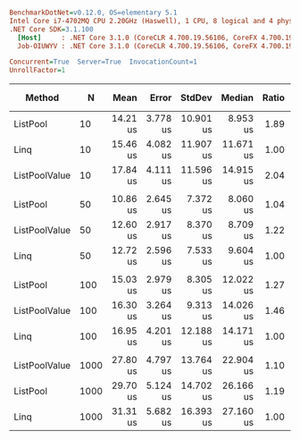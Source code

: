 ``` ini

BenchmarkDotNet=v0.12.0, OS=elementary 5.1
Intel Core i7-4702MQ CPU 2.20GHz (Haswell), 1 CPU, 8 logical and 4 physical cores
.NET Core SDK=3.1.100
  [Host]     : .NET Core 3.1.0 (CoreCLR 4.700.19.56106, CoreFX 4.700.19.56202), X64 RyuJIT
  Job-OIUWYV : .NET Core 3.1.0 (CoreCLR 4.700.19.56106, CoreFX 4.700.19.56202), X64 RyuJIT

Concurrent=True  Server=True  InvocationCount=1  
UnrollFactor=1  

```
|        Method |    N |     Mean |    Error |    StdDev |    Median | Ratio | RatioSD | Rank | Gen 0 | Gen 1 | Gen 2 | Allocated |
|-------------- |----- |---------:|---------:|----------:|----------:|------:|--------:|-----:|------:|------:|------:|----------:|
|      ListPool |   10 | 14.21 us | 3.778 us | 10.901 us |  8.953 us |  1.89 |    2.60 |    1 |     - |     - |     - |      88 B |
|          Linq |   10 | 15.46 us | 4.082 us | 11.907 us | 11.671 us |  1.00 |    0.00 |    1 |     - |     - |     - |     248 B |
| ListPoolValue |   10 | 17.84 us | 4.111 us | 11.596 us | 14.915 us |  2.04 |    2.30 |    2 |     - |     - |     - |      32 B |
|               |      |          |          |           |           |       |         |      |       |       |       |           |
|      ListPool |   50 | 10.86 us | 2.645 us |  7.372 us |  8.060 us |  1.04 |    0.87 |    1 |     - |     - |     - |      88 B |
| ListPoolValue |   50 | 12.60 us | 2.917 us |  8.370 us |  8.709 us |  1.22 |    0.90 |    1 |     - |     - |     - |      32 B |
|          Linq |   50 | 12.72 us | 2.596 us |  7.533 us |  9.604 us |  1.00 |    0.00 |    1 |     - |     - |     - |     680 B |
|               |      |          |          |           |           |       |         |      |       |       |       |           |
|      ListPool |  100 | 15.03 us | 2.979 us |  8.305 us | 12.022 us |  1.27 |    1.00 |    1 |     - |     - |     - |      88 B |
| ListPoolValue |  100 | 16.30 us | 3.264 us |  9.313 us | 14.026 us |  1.46 |    1.27 |    1 |     - |     - |     - |      32 B |
|          Linq |  100 | 16.95 us | 4.201 us | 12.188 us | 14.171 us |  1.00 |    0.00 |    1 |     - |     - |     - |    1216 B |
|               |      |          |          |           |           |       |         |      |       |       |       |           |
| ListPoolValue | 1000 | 27.80 us | 4.797 us | 13.764 us | 22.904 us |  1.10 |    0.77 |    1 |     - |     - |     - |      32 B |
|      ListPool | 1000 | 29.70 us | 5.124 us | 14.702 us | 26.166 us |  1.19 |    0.93 |    1 |     - |     - |     - |      88 B |
|          Linq | 1000 | 31.31 us | 5.682 us | 16.393 us | 27.160 us |  1.00 |    0.00 |    1 |     - |     - |     - |    8456 B |

